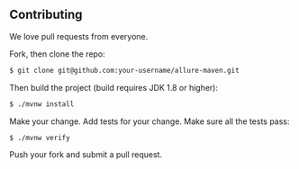 ## Contributing 

We love pull requests from everyone. 

Fork, then clone the repo:

```bash
$ git clone git@github.com:your-username/allure-maven.git
```

Then build the project (build requires JDK 1.8 or higher):

```bash
$ ./mvnw install
```

Make your change. Add tests for your change. Make sure all the tests pass:

```bash
$ ./mvnw verify
```

Push your fork and submit a pull request. 

